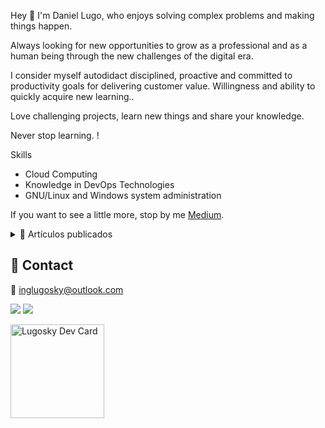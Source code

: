 Hey 👋 I'm Daniel Lugo, who enjoys solving complex problems and making things happen.

Always looking for new opportunities to grow as a professional and as a human being through the new challenges of the digital era.

I consider myself autodidact disciplined, proactive and committed to productivity goals for delivering customer value. Willingness and ability to quickly acquire new learning..

Love challenging projects, learn new things and share your knowledge.

Never stop learning. !

Skills

- Cloud Computing
- Knowledge in DevOps Technologies
- GNU/Linux and Windows system administration

If you want to see a little more, stop by me [Medium](https://lugosky.medium.com/).

<details>
	<summary> 📰 Artículos publicados</summary>
<br>
	<ul>
		<li><a href="https://lugosky.medium.com/creando-nuestro-primer-aws-ami-con-hashicorp-packer-4209c48e8aec/" target="_blank">📄 Creando nuestro primer AWS AMI con Hashicorp Packer</a></li>
		<li><a href="https://lugosky.medium.com/crear-usuarios-en-azure-active-directory-conterraform-aa98673b8855/" target="_blank">📄Crear usuarios en Azure Active Directory conTerraform</a></li>
		<li><a href="https://lugosky.medium.com/como-configurar-terraform-en-macos-y-windows-para-implementaciones-de-azure-8b7b038b9318/" target="_blank">📄 Como Configurar Terraform en macOS y Windows para implementaciones de Azure</a></li>
		<li><a href="https://lugosky.medium.com/implementar-una-m%C3%A1quina-virtual-en-azure-mediante-terraform-8c914521f436/" target="_blank">📄 Implementar una máquina virtual en Azure mediante Terraform</a></li>
		<li><a href="https://lugosky.medium.com/certificaci%C3%B3n-microsoft-azure-fundamentals-az-900-mi-experiencia-92f535064960/" target="_blank">📄Certificación Microsoft Azure Fundamentals AZ-900: Mi Experiencia.</a></li>
		<li><a href="https://lugosky.medium.com/dhcp-starvation-con-yersinia-dejando-fuera-del-juego-al-server-9e8cd389fab0/" target="_blank">📄 DHCP Starvation con Yersinia: Dejando fuera del juego al Server</a></li>
</details>

## 💬 Contact

💌 inglugosky@outlook.com

[<img src="https://img.shields.io/badge/twitter-%231DA1F2.svg?&style=for-the-badge&logo=twitter&logoColor=white" />](https://twitter.com/Lugosky)
[<img src="https://img.shields.io/badge/linkedin-%230077B5.svg?&style=for-the-badge&logo=linkedin&logoColor=white" />](https://www.linkedin.com/in/lugosky/)
	
<a href="https://app.daily.dev/lugosky"><img src="https://api.daily.dev/devcards/4d15cb3aec174e94b682f79ca1193756.png?r=xl0" width="150" alt="Lugosky Dev Card"/></a>


<!--
**kratos02/lugosky** is a ✨ _special_ ✨ repository because its `README.md` (this file) appears on your GitHub profile.
